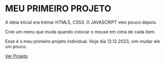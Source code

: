 # MEU PRIMEIRO PROJETO

A ideia inicial era treinar HTML5, CSS3. O JAVASCRIPT veio pouco depois.

Criei um menu que muda quando colocar o mouse em cima de cada item.

Esse é o meu primeiro projeto individual. Hoje dia 12.12.2023, vim mudar ele um pouco.

[Ver Projeto](https://1marcosaquino.github.io/dev_in_training/)
